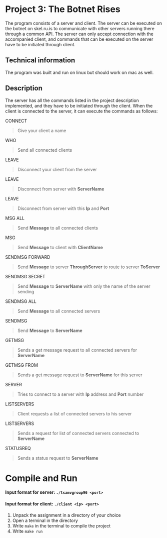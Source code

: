 # Project 3: The Botnet Rises

The program consists of a server and client. The server can be executed on the botnet on skel.ru.is to communicate with other servers running there through a common API. The server can only accept connection with the accompanied client, and commands that can be executed on the server have to be initiated through client.

## Technical information

The program was built and run on linux but should work on mac as well.

## Description

The server has all the commands listed in the project description implemented, and they have to be initiated through the client. When the client is connected to the server, it can execute the commands as follows:

CONNECT <name>  

> Give your client a name 

WHO 
> Send all connected clients

LEAVE
> Disconnect your client from the server

LEAVE <ServerName>
> Disconnect from server with **ServerName**

LEAVE <Ip> <Port>
> Disconnect from server with this **Ip** and **Port**

MSG ALL <Message>
> Send **Message** to all connected clients

MSG <ClientName> <Message>
> Send **Message** to client with **ClientName**

SENDMSG FORWARD <ThroughServer> <ToServer> <Message>
> Send **Message** to server **ThroughServer** to route to server **ToServer**

SENDMSG SECRET <ServerName> <Message>
> Send **Message** to **ServerName** with only the name of the server sending

SENDMSG ALL <Message>
> Send **Message** to all connected servers

SENDMSG <ServerName> <Message>
> Send **Message** to **ServerName**

GETMSG <ServerName>
> Sends a get message request to all connected servers for **ServerName**

GETMSG FROM <ServerName>
> Sends a get message request to **ServerName** for this server

SERVER <Ip> <Port>
> Tries to connect to a server with **Ip** address and **Port** number

LISTSERVERS
> Client requests a list of connected servers to his server

LISTSERVERS <ServerName>
> Sends a request for list of connected servers connected to **ServerName**

STATUSREQ <ServerName>
> Sends a status request to **ServerName**

# Compile and Run
#### Input format for server: `./tsamvgroup96 <port>`
#### Input format for client: `./client <ip> <port>`

1. Unpack the assignment in a directory of your choice
2. Open a terminal in the directory
3. Write `make` in the terminal to compile the project
4. Write `make run` 
